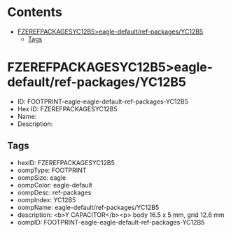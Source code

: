 



Contents
========

* [FZEREFPACKAGESYC12B5>eagle-default/ref-packages/YC12B5](#fzerefpackagesyc12b5eagle-defaultref-packagesyc12b5)
	* [Tags](#tags)

# FZEREFPACKAGESYC12B5>eagle-default/ref-packages/YC12B5

- ID: FOOTPRINT-eagle-eagle-default-ref-packages-YC12B5
- Hex ID: FZEREFPACKAGESYC12B5
- Name: 
- Description: 

## Tags

- hexID: FZEREFPACKAGESYC12B5
- oompType: FOOTPRINT
- oompSize: eagle
- oompColor: eagle-default
- oompDesc: ref-packages
- oompIndex: YC12B5
- oompName: eagle-default/ref-packages/YC12B5
- description: &lt;b&gt;Y CAPACITOR&lt;/b&gt;&lt;p&gt;&#xD;
body 16.5 x 5 mm, grid 12.6 mm
- oompID: FOOTPRINT-eagle-eagle-default-ref-packages-YC12B5

